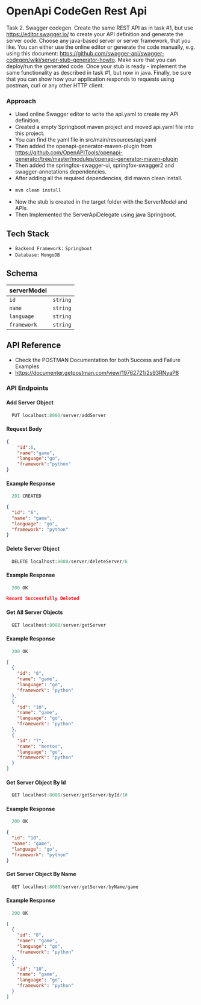 # OpenApi CodeGen Rest Api

Task 2. Swagger codegen.
Create the same REST API as in task #1, but use https://editor.swagger.io/ to create your API
definition and generate the server code. Choose any java-based server or server framework,
that you like. You can either use the online editor or generate the code manually, e.g. using this
document: https://github.com/swagger-api/swagger-codegen/wiki/server-stub-generator-howto.
Make sure that you can deploy/run the generated code. Once your stub is ready - implement the
same functionality as described in task #1, but now in java.
Finally, be sure that you can show how your application responds to requests using postman,
curl or any other HTTP client.

### Approach

  - Used online Swagger editor to write the api.yaml to create my API definition.
  - Created a empty Springboot maven project and moved api.yaml file into this project.
  - You can find the yaml file in src/main/resources/api.yaml
  - Then added the openapi-generator-maven-plugin from https://github.com/OpenAPITools/openapi-generator/tree/master/modules/openapi-generator-maven-plugin
  - Then added the springfox-swagger-ui, springfox-swagger2 and swagger-annotations dependencies.
  - After adding all the required dependencies, did maven clean install.
  - ```bash
    mvn clean install
    ```
  - Now the stub is created in the target folder with the ServerModel and APIs.
  - Then Implemented the ServerApiDelegate using java Springboot.

## Tech Stack
- `Backend Framework:` `Springboot`
- `Database:` `MongoDB`



## Schema
|    serverModel     |  |  
| -------- | ------- |
|   `id`      | `string` |
|   `name`      | `string` |
|   `language`      | `string` |
|   `framework`      | `string` |




## API Reference 

  - Check the POSTMAN Documentation for both Success and Failure Examples
  - https://documenter.getpostman.com/view/19762721/2s93RNyaP8

### API Endpoints


#### Add Server Object
```javascript
  PUT localhost:8080/server/addServer
```
#### Request Body
```json 
{
    "id":6,
    "name":"game",
    "language":"go",
    "framework":"python"
}
```
#### Example Response
```javascript
  201 CREATED

```

```json 
{
  "id": "6",
  "name": "game",
  "language": "go",
  "framework": "python"
}
```

#### Delete Server Object
```javascript
  DELETE localhost:8080/server/deleteServer/6
```

#### Example Response
```javascript
  200 OK
```
```json 
Record Successfully Deleted
```

#### Get All Server Objects

```javascript
  GET localhost:8080/server/getServer
```
#### Example Response

```javascript
  200 OK
```

```json 
[
  {
    "id": "8",
    "name": "game",
    "language": "go",
    "framework": "python"
  },
  {
    "id": "10",
    "name": "game",
    "language": "go",
    "framework": "python"
  },
  {
    "id": "7",
    "name": "mentos",
    "language": "go",
    "framework": "python"
  }
]
```

#### Get Server Object By Id
```javascript
  GET localhost:8080/server/getServer/byId/10
```

#### Example Response
```javascript
  200 OK
```
```json
{
  "id": "10",
  "name": "game",
  "language": "go",
  "framework": "python"
}
```


#### Get Server Object By Name

```javascript
  GET localhost:8080/server/getServer/byName/game
```
#### Example Response

```javascript
  200 OK
```

```json 
[
  {
    "id": "8",
    "name": "game",
    "language": "go",
    "framework": "python"
  },
  {
    "id": "10",
    "name": "game",
    "language": "go",
    "framework": "python"
  }
]
```
